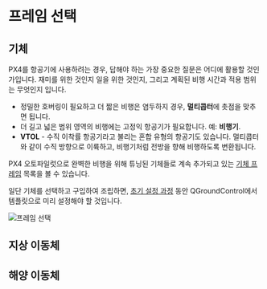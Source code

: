 # 프레임 선택

## 기체

PX4를 항공기에 사용하려는 경우, 답해야 하는 가장 중요한 질문은 어디에 활용할 것인가입니다. 재미를 위한 것인지 일을 위한 것인지, 그리고 계획된 비행 시간과 적용 범위는 무엇인지 입니다.

- 정밀한 호버링이 필요하고 더 짧은 비행은 염두하지 경우, **멀티콥터**에 촛점을 맞추면 됩니다.
- 더 길고 넓은 범위 영역의 비행에는 고정익 항공기가 필요합니다. 예: **비행기**.
- **VTOL** - 수직 이착률 항공기라고 불리는 혼합 유형의 항공기도 있습니다. 멀티콥터와 같이 수직 방향으로 이륙하고, 비행기처럼 전방을 향해 비행하도록 변환됩니다.

PX4 오토파일럿으로 완벽한 비행을 위해 튜닝된 기체들로 계속 추가되고 있는 [기체 프레임](http://px4.io/technology/airframes/) 목록을 볼 수 있습니다.

일단 기체를 선택하고 구입하여 조립하면, [초기 설정 과정](../config/README.md) 동안 QGroundControl에서 템플릿으로 미리 설정해야 할 것입니다.

![프레임 선택](../../images/frame_selection.png)

<!-- 
### Types of VTOL

Depending on the way the VTOL flies in copter mode or how it makes the transition there are three main types of VTOL aircraft.

**Multicopter - Airplane** - Generic airplane with pusher/puller motor and separate motors for vertical thrust. The VTOL hovers with its vertical motors. The transition is done when the forward motors are enabled and after the plane reaches cruising speed the hover motors are disabled in horizontal flight.

**Tail-sitter** - Airplane with two or more motors that sits on its tail while landed, then in vertical flight it balances in vertical frame orientation. The transition is made when the whole airplane changes its orientation from vertical to horizontal.

**Tilt-rotor** - Airplane with two or more motors that mechanical swing around an Y axis. The transition is done when gradually the motors change the thrust vector from vertical to horizontal.

-->

## 지상 이동체

## 해양 이동체